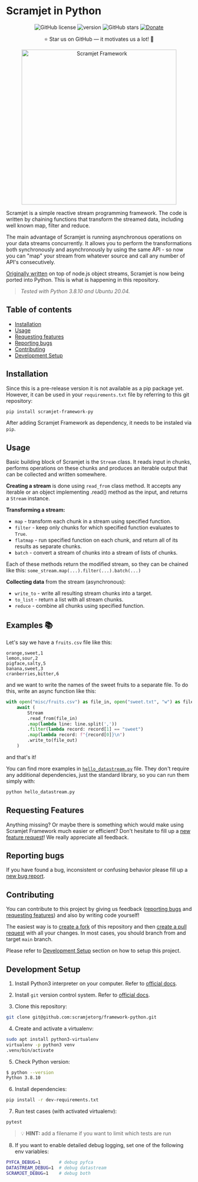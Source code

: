 Scramjet in Python
==================

<p align="center">
    <a><img src="https://img.shields.io/github/license/scramjetorg/framework-python?color=green&style=plastic" alt="GitHub license" /></a>
    <a><img src="https://img.shields.io/github/v/tag/scramjetorg/framework-python?label=version&color=blue&style=plastic" alt="version" /></a>
    <a><img src="https://img.shields.io/github/stars/scramjetorg/framework-python?color=pink&style=plastic" alt="GitHub stars" /></a>
    <a href="https://www.paypal.com/cgi-bin/webscr?cmd=_s-xclick&hosted_button_id=7F7V65C43EBMW">
        <img src="https://img.shields.io/badge/Donate-PayPal-green.svg?color=yellow&style=plastic" alt="Donate" />
    </a>
</p>
<p align="center">⭐ Star us on GitHub — it motivates us a lot! 🚀 </p>
<p align="center">
    <img src="https://assets.scramjet.org/images/framework-logo-256.svg" width="420" alt="Scramjet Framework">
</p>

Scramjet is a simple reactive stream programming framework. The code is written
by chaining functions that transform the streamed data, including well known
map, filter and reduce.

The main advantage of Scramjet is running asynchronous operations on your data
streams concurrently. It allows you to perform the transformations both
synchronously and asynchronously by using the same API - so now you can "map"
your stream from whatever source and call any number of API's consecutively.

[Originally written](https://github.com/scramjetorg/scramjet) on top of node.js
object streams, Scramjet is now being ported into Python. This is what is
happening in this repository.

>_Tested with Python 3.8.10 and Ubuntu 20.04._
## Table of contents

- [Installation](#installation)
- [Usage](#usage)
- [Requesting features](#requesting-features)
- [Reporting bugs](#reporting-bugs)
- [Contributing](#contributing)
- [Development Setup](#development-setup)

## Installation

Since this is a pre-release version it is not available as a pip package yet. However, it can be used in your `requirements.txt` file by referring to this git repository:

```bash
pip install scramjet-framework-py
```

After adding Scramjet Framework as dependency, it needs to be instaled via `pip`.

## Usage

Basic building block of Scramjet is the `Stream` class. It reads input in
chunks, performs operations on these chunks and produces an iterable output
that can be collected and written somewhere.

**Creating a stream** is done using `read_from` class method. It accepts
any iterable or an object implementing .read() method as the input, and returns
a `Stream` instance.

**Transforming a stream:**

* `map` - transform each chunk in a stream using specified function.
* `filter` - keep only chunks for which specified function evaluates to `True`.
* `flatmap` - run specified function on each chunk, and return all of its results as separate chunks.
* `batch` - convert a stream of chunks into a stream of lists of chunks.

Each of these methods return the modified stream, so they can be chained like
this: `some_stream.map(...).filter(...).batch(...)`

**Collecting data** from the stream (asynchronous):

* `write_to` - write all resulting stream chunks into a target.
* `to_list` - return a list with all stream chunks.
* `reduce` - combine all chunks using specified function.


Examples :books:
--------

Let's say we have a `fruits.csv` file like this:

```csv
orange,sweet,1
lemon,sour,2
pigface,salty,5
banana,sweet,3
cranberries,bitter,6
```

and we want to write the names of the sweet fruits to a separate file.
To do this, write an async function like this:

```python
with open("misc/fruits.csv") as file_in, open("sweet.txt", "w") as file_out:
    await (
        Stream
        .read_from(file_in)
        .map(lambda line: line.split(','))
        .filter(lambda record: record[1] == "sweet")
        .map(lambda record: f"{record[0]}\n")
        .write_to(file_out)
    )
```

and that's it!


You can find more examples in [`hello_datastream.py`](./hello_datastream.py)
file. They don't require any additional dependencies, just the standard library,
so you can run them simply with:

```bash
python hello_datastream.py
```

## Requesting Features

Anything missing? Or maybe there is something which would make using Scramjet Framework much easier or efficient? Don't hesitate to fill up a [new feature request](https://github.com/scramjetorg/framework-python/issues/new)! We really appreciate all feedback.

## Reporting bugs

If you have found a bug, inconsistent or confusing behavior please fill up a [new bug report](https://github.com/scramjetorg/framework-python/issues/new).

## Contributing

You can contribute to this project by giving us feedback ([reporting bugs](#reporting-bugs) and [requesting features](#reporting-features)) and also by writing code yourself!

The easiest way is to [create a fork](https://docs.github.com/en/get-started/quickstart/fork-a-repo) of this repository and then [create a pull request](https://docs.github.com/en/pull-requests/collaborating-with-pull-requests/proposing-changes-to-your-work-with-pull-requests/creating-a-pull-request-from-a-fork) with all your changes. In most cases, you should branch from and target `main` branch.

Please refer to [Development Setup](#development-setup) section on how to setup this project.

## Development Setup

1. Install Python3 interpreter on your computer. Refer to [official docs](https://wiki.python.org/moin/BeginnersGuide/Download).

2. Install `git` version control system. Refer to [official docs](https://git-scm.com/downloads).

3. Clone this repository:

```bash
git clone git@github.com:scramjetorg/framework-python.git
```
4. Create and activate a virtualenv:

```bash
sudo apt install python3-virtualenv
virtualenv -p python3 venv
.venv/bin/activate
```

5. Check Python version:

```bash
$ python --version
Python 3.8.10
```

6. Install dependencies:

```bash
pip install -r dev-requirements.txt
```

7. Run test cases (with activated virtualenv):

```bash
pytest
```

> :bulb: **HINT:** add a filename if you want to limit which tests are run


8. If you want to enable detailed debug logging, set one of the following env variables:

```bash
PYFCA_DEBUG=1       # debug pyfca
DATASTREAM_DEBUG=1  # debug datastream
SCRAMJET_DEBUG=1    # debug both
```